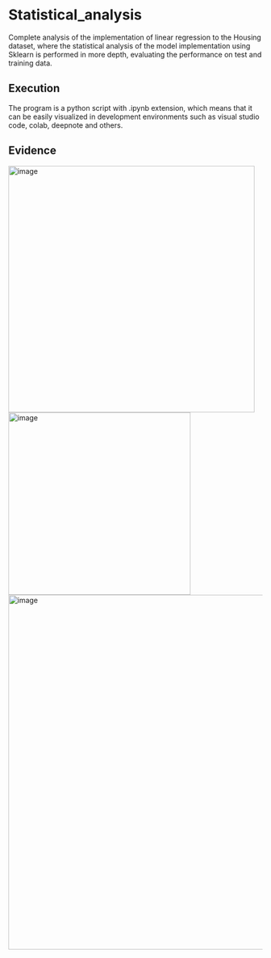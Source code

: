 # Statistical_analysis

Complete analysis of the implementation of linear regression to the Housing dataset, where the statistical analysis of the model implementation using Sklearn is performed in more depth, evaluating the performance on test and training data.

## **Execution** 

The program is a python script with .ipynb extension, which means that it can be easily visualized in development environments such as visual studio code, colab, deepnote and others.

## **Evidence**

<img width="488" alt="image" src="https://github.com/LauEsGoAm372/Statistical_analysis/assets/110053206/ac1679fb-6d13-4854-9ce9-a28df0cc48c8">
<img width="361" alt="image" src="https://github.com/LauEsGoAm372/Statistical_analysis/assets/110053206/982d5a75-68c5-4231-8ffe-530ec2099e60">
<br>
<img width="702" alt="image" src="https://github.com/LauEsGoAm372/Statistical_analysis/assets/110053206/9af1f158-6c4e-4eca-a908-8d24a424e732">



